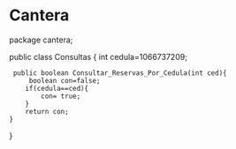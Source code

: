 # Cantera
package cantera;



public class Consultas {
    int cedula=1066737209;
    
     public boolean Consultar_Reservas_Por_Cedula(int ced){
         boolean con=false;  
        if(cedula==ced){
            con= true;
        }
        return con;
    }
    
}

